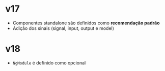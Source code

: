 # v17

- Componentes standalone são definidos como **recomendação padrão**
- Adição dos sinais (signal, input, output e model)

# v18

- `NgModule` é definido como opcional